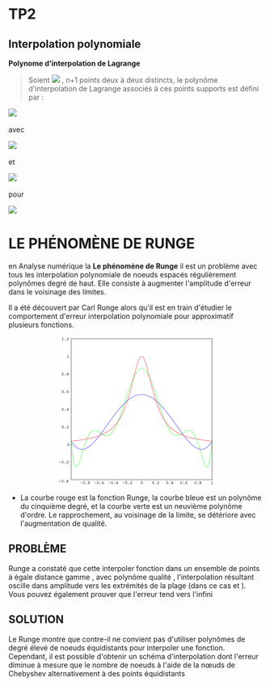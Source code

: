 # TP2 
## Interpolation polynomiale

[//]: # (how to add latex in markdown https://gist.github.com/a-rodin/fef3f543412d6e1ec5b6cf55bf197d7b)

**Polynome d'interpolation de Lagrange** 
> Soient <img src="https://render.githubusercontent.com/render/math?math=(x_0,y_0), \ldots,(x_k,y_k),\ldots ,(x_n,k_n)">  ,  n+1 points deux à deux distincts, le polynôme d'interpolation de Lagrange associés à ces points supports est défini par :
<img src="https://render.githubusercontent.com/render/math?math=\displaystyle P_n(x)=\sum_{k=0}^{n%2B1} y_kL_k(x)">

avec


<img src="https://render.githubusercontent.com/render/math?math=L_{0}(x)=\displaystyle\frac{(x-x_1)(x-x_2)\ldots(x-x_{n})}{(x_0-x_1)(x_0-x_2)\ldots(x_0-x_{n})}">

et 


<img src="https://render.githubusercontent.com/render/math?math=L_{k}(x)=\displaystyle\frac{(x-x_1)(x-x_2)\ldots(x-x_{k-1})(x-x_{k%2B1})\ldots(x-x_{n})}{(x_k-x_0)(x_k-x_1)\ldots(x_k-x_{k-1})(x_k-x_{k %2B 1})\ldots(x_k-x_{n})}">


 pour 
 
 <img src="https://render.githubusercontent.com/render/math?math=k\in \{1,\ldots,n\}">

#  LE PHÉNOMÈNE DE RUNGE


en Analyse numérique la  **Le phénomène de Runge**  il est un problème avec tous les interpolation polynomiale de noeuds espacés régulièrement polynômes degré de haut. Elle consiste à augmenter l'amplitude d'erreur dans le voisinage des limites.

Il a été découvert par Carl Runge alors qu'il est en train d'étudier le comportement d'erreur interpolation polynomiale  pour approximatif plusieurs fonctions.

<p align="center">
  <img src="https://github.com/JihedMasri/TP_Analyse_Numerique/blob/main/TP2/runge.png?raw=true" alt="runge"/>
</p>

 - La courbe rouge est la fonction Runge, la courbe bleue est un polynôme du cinquième degré, et la courbe verte est un neuvième polynôme d'ordre. Le rapprochement, au voisinage de la limite, se détériore avec l'augmentation de qualité.

## PROBLÈME
Runge a constaté que cette interpoler fonction dans un ensemble de points  à égale distance gamme  , avec polynôme  qualité  , l'interpolation résultant oscille dans amplitude vers les extrémités de la plage (dans ce cas  et  ).
Vous pouvez également prouver que l'erreur tend vers l'infini
## SOLUTION
Le Runge montre que contre-il ne convient pas d'utiliser polynômes de degré élevé de noeuds équidistants pour interpoler une fonction. Cependant, il est possible d'obtenir un schéma d'interpolation dont l'erreur diminue à mesure que le nombre de noeuds à l'aide de la nœuds de Chebyshev alternativement à des points équidistants
